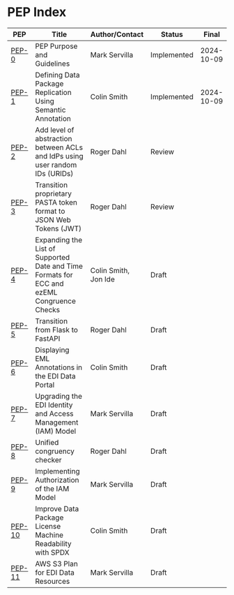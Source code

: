 # PEP Index

| PEP                      | Title                                                                                     | Author/Contact       | Status      | Final      |
|--------------------------|-------------------------------------------------------------------------------------------|----------------------|-------------|------------|
| [PEP-0](peps/pep-0.md)   | PEP Purpose and Guidelines                                                                | Mark Servilla        | Implemented | 2024-10-09 |
| [PEP-1](peps/pep-1.md)   | Defining Data Package Replication Using Semantic Annotation                               | Colin Smith          | Implemented | 2024-10-09 |
| [PEP-2](peps/pep-2.md)   | Add level of abstraction between ACLs and IdPs using user random IDs (URIDs)              | Roger Dahl           | Review      |            |
| [PEP-3](peps/pep-3.md)   | Transition proprietary PASTA token format to JSON Web Tokens (JWT)                        | Roger Dahl           | Review      |            |
| [PEP-4](peps/pep-4.md)   | Expanding the List of Supported Date and Time Formats for ECC and ezEML Congruence Checks | Colin Smith, Jon Ide | Draft       |            |
| [PEP-5](peps/pep-5.md)   | Transition from Flask to FastAPI                                                          | Roger Dahl           | Draft       |            |
| [PEP-6](peps/pep-6.md)   | Displaying EML Annotations in the EDI Data Portal                                         | Colin Smith          | Draft       |            |
| [PEP-7](peps/pep-7.md)   | Upgrading the EDI Identity and Access Management (IAM) Model                              | Mark Servilla        | Draft       |            |
| [PEP-8](peps/pep-8.md)   | Unified congruency checker                                                                | Roger Dahl           | Draft       |            |
| [PEP-9](peps/pep-9.md)   | Implementing Authorization of the IAM Model                                               | Mark Servilla        | Draft       |            |
| [PEP-10](peps/pep-10.md) | Improve Data Package License Machine Readability with SPDX                                | Colin Smith          | Draft       |            |
| [PEP-11](peps/pep-11.md) | AWS S3 Plan for EDI Data Resources                                                        | Mark Servilla        | Draft       |            |